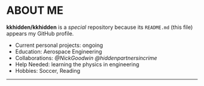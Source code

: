# ABOUT ME

**kkhidden/kkhidden** is a _special_ repository because its `README.md` (this file) appears my GitHub profile.

 - Current personal projects: ongoing
 - Education: Aerospace Engineering
 - Collaborations: *@NickGoodwin* *@hiddenpartnersincrime*
 - Help Needed: learning the physics in engineering
 - Hobbies: Soccer, Reading
---
